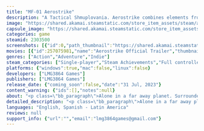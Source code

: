 ```yaml
---
title: "MF-01 Aerostrike"
description: "A Tactical Shmuplovania. Aerostrike combines elements from Metroidvania, Bullet Hell, and Shmup genres. Take flight in the MF-01 Aerostrike, explore a large underground base, battle against squadrons of hostile ships of all shapes and sizes, and find a way to escape alive."
image: "https://shared.akamai.steamstatic.com/store_item_assets/steam/apps/2303500/header.jpg?t=1732320679"
capsule_image: "https://shared.akamai.steamstatic.com/store_item_assets/steam/apps/2303500/capsule_231x87.jpg?t=1732320679"
categories: game
steamid: 2303500
screenshots: [{"id":0,"path_thumbnail":"https://shared.akamai.steamstatic.com/store_item_assets/steam/apps/2303500/ss_7ea5fe5f42def02c2902c005c90d67eb525f88e7.600x338.jpg?t=1732320679","path_full":"https://shared.akamai.steamstatic.com/store_item_assets/steam/apps/2303500/ss_7ea5fe5f42def02c2902c005c90d67eb525f88e7.1920x1080.jpg?t=1732320679"},{"id":1,"path_thumbnail":"https://shared.akamai.steamstatic.com/store_item_assets/steam/apps/2303500/ss_d8271753056896593e25426b68a194be2a8c9737.600x338.jpg?t=1732320679","path_full":"https://shared.akamai.steamstatic.com/store_item_assets/steam/apps/2303500/ss_d8271753056896593e25426b68a194be2a8c9737.1920x1080.jpg?t=1732320679"},{"id":2,"path_thumbnail":"https://shared.akamai.steamstatic.com/store_item_assets/steam/apps/2303500/ss_ad16ce0b4c0fbe3a1f9b9d7d0cfa3943f981b458.600x338.jpg?t=1732320679","path_full":"https://shared.akamai.steamstatic.com/store_item_assets/steam/apps/2303500/ss_ad16ce0b4c0fbe3a1f9b9d7d0cfa3943f981b458.1920x1080.jpg?t=1732320679"},{"id":3,"path_thumbnail":"https://shared.akamai.steamstatic.com/store_item_assets/steam/apps/2303500/ss_e6df206d0c40ae847c3786f19f650df514873920.600x338.jpg?t=1732320679","path_full":"https://shared.akamai.steamstatic.com/store_item_assets/steam/apps/2303500/ss_e6df206d0c40ae847c3786f19f650df514873920.1920x1080.jpg?t=1732320679"},{"id":4,"path_thumbnail":"https://shared.akamai.steamstatic.com/store_item_assets/steam/apps/2303500/ss_5f42e706b82a3761e193215a99ac3ddc2e19b714.600x338.jpg?t=1732320679","path_full":"https://shared.akamai.steamstatic.com/store_item_assets/steam/apps/2303500/ss_5f42e706b82a3761e193215a99ac3ddc2e19b714.1920x1080.jpg?t=1732320679"},{"id":5,"path_thumbnail":"https://shared.akamai.steamstatic.com/store_item_assets/steam/apps/2303500/ss_257c36944d777d2e22bcd8cbd3199466546c8c3c.600x338.jpg?t=1732320679","path_full":"https://shared.akamai.steamstatic.com/store_item_assets/steam/apps/2303500/ss_257c36944d777d2e22bcd8cbd3199466546c8c3c.1920x1080.jpg?t=1732320679"},{"id":6,"path_thumbnail":"https://shared.akamai.steamstatic.com/store_item_assets/steam/apps/2303500/ss_7cd2b0970187aacde5ffe808fc1bd4d08a64f1b5.600x338.jpg?t=1732320679","path_full":"https://shared.akamai.steamstatic.com/store_item_assets/steam/apps/2303500/ss_7cd2b0970187aacde5ffe808fc1bd4d08a64f1b5.1920x1080.jpg?t=1732320679"}]
movies: [{"id":257075981,"name":"Aerostrike Official Trailer","thumbnail":"https://shared.akamai.steamstatic.com/store_item_assets/steam/apps/257075981/1c8bc12aafef334cc911bc2699c3b59a49fc5686/movie_600x337.jpg?t=1732320661","webm":{"480":"http://video.akamai.steamstatic.com/store_trailers/257075981/movie480_vp9.webm?t=1732320661","max":"http://video.akamai.steamstatic.com/store_trailers/257075981/movie_max_vp9.webm?t=1732320661"},"mp4":{"480":"http://video.akamai.steamstatic.com/store_trailers/257075981/movie480.mp4?t=1732320661","max":"http://video.akamai.steamstatic.com/store_trailers/257075981/movie_max.mp4?t=1732320661"},"highlight":true}]
genres: ["Action","Adventure","Indie"]
steam_categories: ["Single-player","Steam Achievements","Full controller support","Steam Cloud","Family Sharing"]
platforms: {"windows":true,"mac":false,"linux":false}
developers: ["LMG3864 Games"]
publishers: ["LMG3864 Games"]
release_date: {"coming_soon":false,"date":"31 Jul, 2023"}
content_warning: {"ids":[],"notes":null}
about: "<p class=\"bb_paragraph\">Alone in a far away planet. Surrounded by hostile pilots. The only way out is through sheer skill. Jump into the MF-01 Aerostrike and fight for survival. Fight to return to your family.</p><p class=\"bb_paragraph\"></p><p class=\"bb_paragraph\">Big dogfights await you. Hundreds of enemy ships, of all kinds and sizes. You must make your way through a large underground complex. Find a way to escape the planet alive.</p><p class=\"bb_paragraph\"></p><p class=\"bb_paragraph\"><img class=\"bb_img\" src=\"https://shared.akamai.steamstatic.com/store_item_assets/steam/apps/2303500/extras/Aerostrike_Brawler_Brawl.gif?t=1732320679\" /></p><p class=\"bb_paragraph\">Along the way you may find useful equipment. Weapons for various roles and purposes. Modules to give you an edge in combat. Upgrades to enhance your capabilities.</p><p class=\"bb_paragraph\"></p><p class=\"bb_paragraph\"><img class=\"bb_img\" src=\"https://shared.akamai.steamstatic.com/store_item_assets/steam/apps/2303500/extras/Aerostrike_Stinger_Rush.gif?t=1732320679\" /></p><p class=\"bb_paragraph\">Beware of experienced foes. Opponents that have made a name for themselves, flying unique vessels with their own set of powerful gear. Mercenaries, ace warriors, and leaders.</p><p class=\"bb_paragraph\"></p><p class=\"bb_paragraph\"><img class=\"bb_img\" src=\"https://shared.akamai.steamstatic.com/store_item_assets/steam/apps/2303500/extras/Aerostrike_Destroyer_Dodge.gif?t=1732320679\" /></p><p class=\"bb_paragraph\">Now it is up to you. Fly into the great unknown, into the depths of steel and iron, and meet your fate.</p>"
detailed_description: "<p class=\"bb_paragraph\">Alone in a far away planet. Surrounded by hostile pilots. The only way out is through sheer skill. Jump into the MF-01 Aerostrike and fight for survival. Fight to return to your family.</p><p class=\"bb_paragraph\"></p><p class=\"bb_paragraph\">Big dogfights await you. Hundreds of enemy ships, of all kinds and sizes. You must make your way through a large underground complex. Find a way to escape the planet alive.</p><p class=\"bb_paragraph\"></p><p class=\"bb_paragraph\"><img class=\"bb_img\" src=\"https://shared.akamai.steamstatic.com/store_item_assets/steam/apps/2303500/extras/Aerostrike_Brawler_Brawl.gif?t=1732320679\" /></p><p class=\"bb_paragraph\">Along the way you may find useful equipment. Weapons for various roles and purposes. Modules to give you an edge in combat. Upgrades to enhance your capabilities.</p><p class=\"bb_paragraph\"></p><p class=\"bb_paragraph\"><img class=\"bb_img\" src=\"https://shared.akamai.steamstatic.com/store_item_assets/steam/apps/2303500/extras/Aerostrike_Stinger_Rush.gif?t=1732320679\" /></p><p class=\"bb_paragraph\">Beware of experienced foes. Opponents that have made a name for themselves, flying unique vessels with their own set of powerful gear. Mercenaries, ace warriors, and leaders.</p><p class=\"bb_paragraph\"></p><p class=\"bb_paragraph\"><img class=\"bb_img\" src=\"https://shared.akamai.steamstatic.com/store_item_assets/steam/apps/2303500/extras/Aerostrike_Destroyer_Dodge.gif?t=1732320679\" /></p><p class=\"bb_paragraph\">Now it is up to you. Fly into the great unknown, into the depths of steel and iron, and meet your fate.</p>"
languages: "English, Spanish - Latin America"
reviews: null
support_info: {"url":"","email":"lmg3864games@gmail.com"}
---
```


